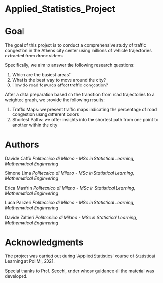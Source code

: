 # Applied_Statistics_Project

# Goal

The goal of this project is to conduct a comprehensive study of traffic congestion in the Athens city center using millions of vehicle trajectories extracted from drone videos.

Specifically, we aim to answer the following research questions:
1. Which are the busiest areas?
2. What is the best way to move around the city?
3. How do road features affect traffic congestion?

After a data preparation based on the transition from road trajectories to a weighted graph, we provide the following results:
1. Traffic Maps: we present traffic maps indicating the percentage of road congestion using different colors
2. Shortest Paths: we offer insights into the shortest path from one point to another within the city


# Authors

Davide Caffù   *Politecnico di Milano - MSc in Statistical Learning, Mathematical Engineering*

Simone Lima    *Politecnico di Milano - MSc in Statistical Learning, Mathematical Engineering*

Erica Manfrin    *Politecnico di Milano - MSc in Statistical Learning, Mathematical Engineering*

Luca Panzeri    *Politecnico di Milano - MSc in Statistical Learning, Mathematical Engineering*

Davide Zaltieri    *Politecnico di Milano - MSc in Statistical Learning, Mathematical Engineering*

# Acknowledgments

The project was carried out during 'Applied Statistics' course of Statistical Learning at PoliMi, 2021. 

Special thanks to Prof. Secchi, under whose guidance all the material was developed.
